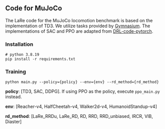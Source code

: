 ## Code for MuJoCo
The LaRe code for the MuJoCo locomotion benchmark is based on the implementation of TD3. 
We utilize tasks provided by [Gymnasium](https://gymnasium.farama.org/environments/mujoco/). 
The implementations of SAC and PPO are adapted from [DRL-code-pytorch](https://github.com/Lizhi-sjtu/DRL-code-pytorch).

### Installation

```shell
# python 3.8.19
pip install -r requirements.txt
```

### Training

```
python main.py --policy={policy} --env={env} --rd_method={rd_method}
```

**policy**: [TD3, SAC, DDPG]. If using PPO as the policy, execute `ppo_main.py` instead.

**env**: [Reacher-v4, HalfCheetah-v4, Walker2d-v4, HumanoidStandup-v4]

**rd_method**: [LaRe_RRDu, LaRe_RD, RD, RRD, RRD_unbiased, IRCR, VIB, Diaster]




